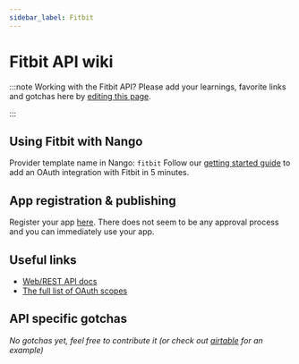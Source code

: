```yaml
---
sidebar_label: Fitbit
---
```


# Fitbit API wiki

:::note Working with the Fitbit API?
Please add your learnings, favorite links and gotchas here by [editing this page](https://github.com/nangohq/nango/tree/master/docs/docs/providers/fitbit.md).

:::

## Using Fitbit with Nango

Provider template name in Nango: `fitbit`
Follow our [getting started guide](../reference/guide.md) to add an OAuth integration with Fitbit in 5 minutes.

## App registration & publishing

Register your app [here](https://dev.fitbit.com/apps/new/).
There does not seem to be any approval process and you can immediately use your app.

## Useful links

-   [Web/REST API docs](https://dev.fitbit.com/build/reference/web-api/)
-   [The full list of OAuth scopes](https://dev.fitbit.com/build/reference/web-api/developer-guide/application-design/#Scopes)

## API specific gotchas

_No gotchas yet, feel free to contribute it (or check out [airtable](airtable.md) for an example)_
